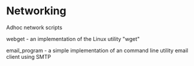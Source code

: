 # Networking
Adhoc network scripts

webget - an implementation of the Linux utility "wget"

email_program - a simple implementation of an command line utility email client using SMTP
